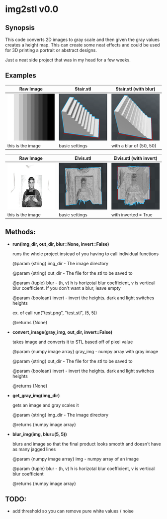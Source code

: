 # img2stl v0.0

## Synopsis
This code converts 2D images to gray scale and then given the gray values creates a height map. This can create some neat effects and could be used for 3D printing a portrait or abstract designs.

Just a neat side project that was in my head for a few weeks.

## Examples

| Raw Image  | Stair.stl |        Stair.stl (with blur)       |
| ------------- | ------------- | ------------- |
| <img src="https://github.com/MarcDAFrame/img2stl/blob/master/git%20imgs/gradient.jpg" width="200" height="150">  | <img src="https://github.com/MarcDAFrame/img2stl/blob/master/git%20imgs/stairs.PNG" width="200" height="150">  |     <img src="https://github.com/MarcDAFrame/img2stl/blob/master/git%20imgs/blurred%20stairs.PNG" width="200" height="150">          |
| this is the image  | basic settings |      with a blur of (50, 50)         |
  
| Raw Image  | Elvis.stl |        Elvis.stl (with invert)       |
| ------------- | ------------- | ------------- |
| <img src="https://github.com/MarcDAFrame/img2stl/blob/master/git%20imgs/elvis.jpg" width="200" height="150">  | <img src="https://github.com/MarcDAFrame/img2stl/blob/master/git%20imgs/elvis.PNG" width="200" height="150">  |     <img src="https://github.com/MarcDAFrame/img2stl/blob/master/git%20imgs/elvis%20inverted.PNG" width="200" height="150">          |
| this is the image  | basic settings |      with inverted = True        |


## Methods:
  - **run(img_dir, out_dir, blur=None, invert=False)**
  
      runs the whole project instead of you having to call individual functions

      @param {string} img_dir - The image directory
      
      @param {string} out_dir - The file for the stl to be saved to
      
      @param {tuple} blur - (h, v) h is horizotal blur coefficient, v is vertical blur coefficient. If you don't want a blur, leave empty
      
      @param {boolean} invert - invert the heights. dark and light switches heights

      ex. of call run("test.png", "test.stl", (5, 5))

      @returns {None}
  - **convert_image(gray_img, out_dir, invert=False)**
  
      takes image and converts it to STL based off of pixel value

      @param {numpy image array} gray_img - numpy array with gray image
      
      @param {string} out_dir - The file for the stl to be saved to
      
      @param {boolean} invert - invert the heights. dark and light switches heights

      @returns {None}
  - **get_gray_img(img_dir)**
  
      gets an image and gray scales it

      @param {string} img_dir - The image directory

      @returns {numpy image array}
  - **blur_img(img, blur=(5, 5))**
  
      blurs and image so that the final product looks smooth and doesn't have as many jagged lines

      @param {numpy image array} img - numpy array of an image
      
      @param {tuple} blur - (h, v) h is horizotal blur coefficient, v is vertical blur coefficient

      @returns {numpy image array}

## TODO:
  - add threshold so you can remove pure white values / noise
